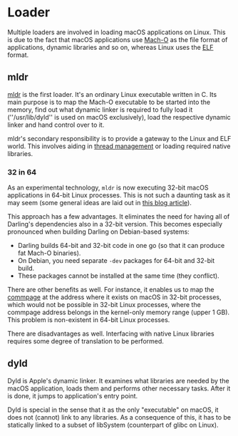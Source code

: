 # Loader

Multiple loaders are involved in loading macOS applications on Linux. This is
due to the fact that macOS applications use
[Mach-O](https://en.wikipedia.org/wiki/Mach-O) as the file format of
applications, dynamic libraries and so on, whereas Linux uses the
[ELF](https://en.wikipedia.org/wiki/Executable_and_Linkable_Format) format.

## mldr

[mldr](https://github.com/darlinghq/darling/blob/master/src/startup/mldr.c) is
the first loader. It's an ordinary Linux executable written in C. Its main
purpose is to map the Mach-O executable to be started into the memory, find out
what dynamic linker is required to fully load it (''/usr/lib/dyld'' is used on
macOS exclusively), load the respective dynamic linker and hand control over to
it.

mldr's secondary responsibility is to provide a gateway to the Linux and ELF
world. This involves aiding in [thread management](../threading/thread-implementation.md)
or loading required native libraries.

### 32 in 64

As an experimental technology, `mldr` is now executing 32-bit macOS applications
in 64-bit Linux processes. This is not such a daunting task as it may seem (some
general ideas are laid out in [this blog article](http://blog.dolezel.info/2017/02/running-32-bit-code-in-64-bit-linux.html)).

This approach has a few advantages. It eliminates the need for having all of
Darling's dependencies also in a 32-bit version. This becomes especially
pronounced when building Darling on Debian-based systems:

*  Darling builds 64-bit and 32-bit code in one go (so that it can produce fat Mach-O binaries).
*  On Debian, you need separate `-dev` packages for 64-bit and 32-bit build.
*  These packages cannot be installed at the same time (they conflict).

There are other benefits as well. For instance, it enables us to map the
[commpage](../macos-specifics/commpage.md) at the address where it exists on
macOS in 32-bit processes, which would not be possible in 32-bit Linux
processes, where the commpage address belongs in the kernel-only memory range
(upper 1 GB). This problem is non-existent in 64-bit Linux processes.

There are disadvantages as well. Interfacing with native Linux libraries
requires some degree of translation to be performed.

## dyld

Dyld is Apple's dynamic linker. It examines what libraries are needed by the
macOS application, loads them and performs other necessary tasks. After it is
done, it jumps to application's entry point.

Dyld is special in the sense that it as the only "executable" on macOS, it does
not (cannot) link to any libraries. As a consequence of this, it has to be
statically linked to a subset of libSystem (counterpart of glibc on Linux).


